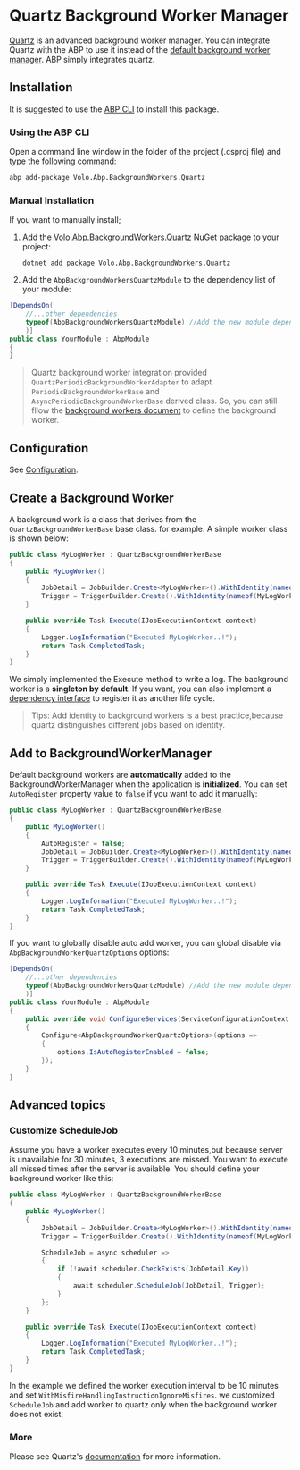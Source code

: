 # Quartz Background Worker Manager

[Quartz](https://www.quartz-scheduler.net/) is an advanced background worker manager. You can integrate Quartz with the ABP to use it instead of the [default background worker manager](../background-workers). ABP simply integrates quartz.

## Installation

It is suggested to use the [ABP CLI](../../../cli) to install this package.

### Using the ABP CLI

Open a command line window in the folder of the project (.csproj file) and type the following command:

````bash
abp add-package Volo.Abp.BackgroundWorkers.Quartz
````

### Manual Installation

If you want to manually install;

1. Add the [Volo.Abp.BackgroundWorkers.Quartz](https://www.nuget.org/packages/Volo.Abp.BackgroundWorkers.Quartz) NuGet package to your project:

   ````
   dotnet add package Volo.Abp.BackgroundWorkers.Quartz
   ````

2. Add the `AbpBackgroundWorkersQuartzModule` to the dependency list of your module:

````csharp
[DependsOn(
    //...other dependencies
    typeof(AbpBackgroundWorkersQuartzModule) //Add the new module dependency
    )]
public class YourModule : AbpModule
{
}
````

> Quartz background worker integration provided `QuartzPeriodicBackgroundWorkerAdapter` to adapt `PeriodicBackgroundWorkerBase` and `AsyncPeriodicBackgroundWorkerBase` derived class. So, you can still fllow the [background workers document](../background-workers) to define the background worker.

## Configuration

See [Configuration](../background-jobs/quartz.md).

## Create a Background Worker

A background work is a class that derives from the `QuartzBackgroundWorkerBase` base class. for example. A simple worker class is shown below:

```` csharp
public class MyLogWorker : QuartzBackgroundWorkerBase
{
    public MyLogWorker()
    {
        JobDetail = JobBuilder.Create<MyLogWorker>().WithIdentity(nameof(MyLogWorker)).Build();
        Trigger = TriggerBuilder.Create().WithIdentity(nameof(MyLogWorker)).StartNow().Build();
    }

    public override Task Execute(IJobExecutionContext context)
    {
        Logger.LogInformation("Executed MyLogWorker..!");
        return Task.CompletedTask;
    }
}
````

We simply implemented the Execute method to write a log. The background worker is a **singleton by default**. If you want, you can also implement a [dependency interface](../../fundamentals/dependency-injection.md) to register it as another life cycle.

> Tips: Add identity to background workers is a best practice,because quartz distinguishes different jobs based on identity.

## Add to BackgroundWorkerManager

Default background workers are **automatically** added to the BackgroundWorkerManager when the application is **initialized**. You can set `AutoRegister` property value to `false`,if you want to add it manually:

```` csharp
public class MyLogWorker : QuartzBackgroundWorkerBase
{
    public MyLogWorker()
    {
        AutoRegister = false;
        JobDetail = JobBuilder.Create<MyLogWorker>().WithIdentity(nameof(MyLogWorker)).Build();
        Trigger = TriggerBuilder.Create().WithIdentity(nameof(MyLogWorker)).StartNow().Build();
    }

    public override Task Execute(IJobExecutionContext context)
    {
        Logger.LogInformation("Executed MyLogWorker..!");
        return Task.CompletedTask;
    }
}
````

If you want to globally disable auto add worker, you can global disable via `AbpBackgroundWorkerQuartzOptions` options:

```csharp
[DependsOn(
    //...other dependencies
    typeof(AbpBackgroundWorkersQuartzModule) //Add the new module dependency
    )]
public class YourModule : AbpModule
{
    public override void ConfigureServices(ServiceConfigurationContext context)
    {
        Configure<AbpBackgroundWorkerQuartzOptions>(options =>
        {
            options.IsAutoRegisterEnabled = false;
        });
    }
}
```

## Advanced topics

### Customize ScheduleJob

Assume you have a worker executes every 10 minutes,but because server is unavailable for 30 minutes, 3 executions are missed. You want to execute all missed times after the server is available. You should define your background worker like this:

```csharp
public class MyLogWorker : QuartzBackgroundWorkerBase
{
    public MyLogWorker()
    {
        JobDetail = JobBuilder.Create<MyLogWorker>().WithIdentity(nameof(MyLogWorker)).Build();
        Trigger = TriggerBuilder.Create().WithIdentity(nameof(MyLogWorker)).WithSimpleSchedule(s=>s.WithIntervalInMinutes(1).RepeatForever().WithMisfireHandlingInstructionIgnoreMisfires()).Build();

        ScheduleJob = async scheduler =>
        {
            if (!await scheduler.CheckExists(JobDetail.Key))
            {
                await scheduler.ScheduleJob(JobDetail, Trigger);
            }
        };
    }

    public override Task Execute(IJobExecutionContext context)
    {
        Logger.LogInformation("Executed MyLogWorker..!");
        return Task.CompletedTask;
    }
}
```

In the example we defined the worker execution interval to be 10 minutes and set `WithMisfireHandlingInstructionIgnoreMisfires`. we customized `ScheduleJob` and add worker to quartz only when the background worker does not exist.

### More

Please see Quartz's [documentation](https://www.quartz-scheduler.net/documentation/index.html) for more information.
